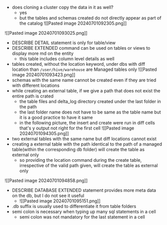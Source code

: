 - does cloning a cluster copy the data in it as well?
	- yes
	- but the tables and schemas created do not directly appear as part of the catalog
![[Pasted image 20240701092305.png]]

![[Pasted image 20240701093025.png]]
- DESCRIBE DETAIL statement is only for table/view
- DESCRIBE EXTENDED command can be used on tables or views to display more md on the entity
	- this table includes column level details as well
- tables created, without the location keyword, under dbs with diff location than `/user/hive/warehouse` are Managed tables only
![[Pasted image 20240701093423.png]]
- schemas with the same name cannot be created even if they are tried with different locations
- while creating an external table, if we give a path that does not exist the entire path is crated
	- the table files and delta_log directory created under the last folder in the path
	- the last folder name does not have to be same as the table name but it is a good practice to have it same
	- in the following picture, the insert and create were run in diff cells that's y output not right for the first cell
![[Pasted image 20240701094305.png]]
- two external tables with the same name but diff locations cannot exist
- creating a external table with the path identical to the path of a managed table(within the corresponding db folder) will create the table as external only
	- so providing the location command during the create table, irrespective of the valid path given, will create the table as external only

![[Pasted image 20240701094858.png]]

- DESCRIBE DATABASE EXTENDED statement provides more meta data on the db, but I do not see it useful
	- ![[Pasted image 20240701095151.png]]
- .db suffix is usually used to differentiate it from table folders
- semi colon is necessary when typing up many sql statements in a cell
	- semi colon was not mandatory for the last statement in a cell